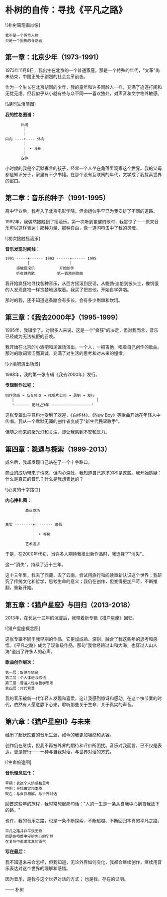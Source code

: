 # 朴树的自传：寻找《平凡之路》

![朴树简笔画肖像]

```
我不是一个传奇人物
只是一个固执的寻路者
```

## 第一章：北京少年（1973-1991）

1973年11月8日，我出生在北京的一个普通家庭。那是一个特殊的年代，"文革"尚未结束，中国正处于剧烈的社会变革前夜。

作为一个生长在北京胡同的少年，我的童年和许多同龄人一样，充满了追逐打闹和无忧无虑。但我似乎从小就有些与众不同——喜欢独处，对声音和文字格外敏感。

![胡同生活简图]

**我的性格图谱：**

```
       热闹 
        |
        |
内向 ----+---- 外向
        |
        |  • 朴树
        |
       安静
```

小时候的我是个沉默寡言的孩子，经常一个人坐在角落里观察这个世界。我的父母都是知识分子，家里有不少书籍。在那个没有互联网的年代，文学成了我探索世界的窗口。

## 第二章：音乐的种子（1991-1995）

高中毕业后，我考入了北京电影学院。但命运似乎早已为我安排了不同的道路。

1992年，我偶然接触到了摇滚乐。第一次听到崔健的歌时，我震惊了——原来音乐可以这样表达！那种力量、那种自由，像一道闪电击中了我的灵魂。

![初次接触摇滚乐]

**音乐发现时间线：**

```
1991 -----+------ 1993 ------+------ 1995
          |                  |
     接触摇滚乐           开始创作
     听崔健的歌          第一首原创歌曲
```

我开始疯狂地寻找各种音乐，从西方摇滚到民谣，从鲍勃·迪伦到披头士，像饥饿的人发现食物一样贪婪地汲取着。我买了把吉他，开始自学弹唱。

那时的我，还不知道这条路会有多长，会有多少荆棘和坎坷。

## 第三章：《我去2000年》（1995-1999）

1995年，我辍学了。对很多人来说，这是一个"疯狂"的决定，但对我而言，音乐已经成为无法抗拒的召唤。

我开始在北京的小酒吧和民谣场演出，一个人，一把吉他，唱着自己创作的歌曲。那时的歌词青涩而真诚，充满了对生活的思考和对未来的憧憬。

![小酒吧演出场景]

1998年，我的第一张专辑《我去2000年》发行。

**专辑制作过程：**
```
创作灵感 → 反复修改 → 找唱片公司 → 录制 → 发行
   │                                     │
   └─────── 历时近3年 ──────────────────┘
```

这张专辑出乎意料地受到了欢迎，《白桦林》、《New Boy》等歌曲开始在年轻人中传唱。我从一个默默无闻的创作者变成了"新生代民谣歌手"。

但随之而来的聚光灯和关注，却让我感到不安和压力。

## 第四章：隐退与探索（1999-2013）

成名后，我却发现自己站在了一个十字路口。

商业的成功带来了诱惑，但内心深处，我知道自己追求的不是这些。我开始质疑：什么是真正的音乐？什么是我想表达的？

![心灵的十字路口]

**内心挣扎图：**
```
         商业成功
            |
            |
真实 --------+-------- 虚假
            |
            |  • 朴树
            |
         艺术追求
```

于是，在2000年代初，当许多人期待我推出新作品时，我选择了"消失"。

这一"消失"，持续了近十三年。

这十三年里，我去了西藏，去了云南，尝试用旅行和阅读重新认识这个世界；我研究了传统文化和哲学，思考生命的意义；我仍在创作，但变得更加严苛，不断推翻，重新开始。

## 第五章：《猎户星座》与回归（2013-2018）

2013年，在长达十三年的沉淀后，我带着新专辑《猎户星座》回归。

![猎户星座概念图]

这张专辑不同于我早期的作品，它更加成熟、深刻，融合了我这些年的思考和感悟。《平凡之路》成为了现象级作品，那句"我曾经跨过山和大海，也穿过人山人海"道出了许多人的心声。

**歌曲创作层次：**
```
第一层：旋律与情绪
第二层：个人体验与感悟
第三层：普遍人性与哲学思考
第四层：时代背景
```

我的音乐被新一代年轻人发现和喜爱，这让我感到惊讶和感动。在这个快节奏的时代，依然有人愿意静下心来，聆听那些关于生命、关于真实的声音。

## 第六章：《猎户星座II》与未来

经历了起伏跌宕的音乐生涯，如今的我更加坦然和从容。

创作仍在继续，但我不再被外界的期待和评价所困扰。音乐对我而言，已不仅是表达，更是修行——一种与自我对话，与世界对话的方式。

![生命旅途图]

**音乐理念进化：**
```
早期：表达个人情感和思考
中期：寻找真实和本质
现在：与自我和解，与世界对话
```

回首这些年的旅程，我时常想起那句话："人的一生是一条从自我中心到自我放下的路。"

也许，我的音乐之路，也是一条不断探索、不断超越、不断回归本真的平凡之路。

```
平凡之路并非平淡无奇
而是在喧嚣中守护内心的宁静
在复杂中追求本真的勇气
```

**写在最后：**

我不知道未来会怎样，但我知道，无论外界如何变化，我都会继续创作，继续用音乐表达对这个世界的理解和感悟。

因为音乐，是我与这个世界对话的方式；
也是我，存在的证明。

—— 朴树